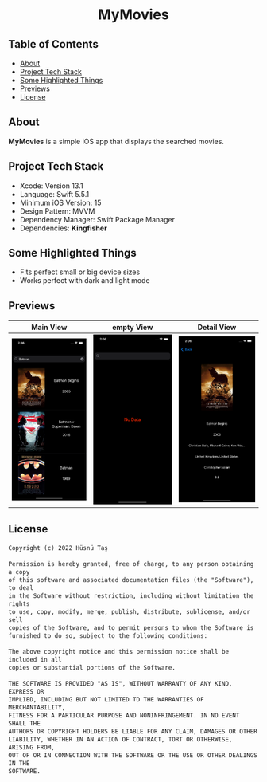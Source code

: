 <h1 align="center">
  MyMovies
</h1>


## Table of Contents
- <a href="#about">About</a>
- <a href="#project-tech-stack">Project Tech Stack</a>
- <a href="#some-highlighted-things">Some Highlighted Things</a>
- <a href="#previews">Previews</a>
- <a href="#license">License</a>

## About
**MyMovies** is a simple iOS app that displays the searched movies.

## Project Tech Stack
- Xcode: Version 13.1
- Language: Swift 5.5.1
- Minimum iOS Version: 15
- Design Pattern: MVVM
- Dependency Manager: Swift Package Manager
- Dependencies: **Kingfisher**

## Some Highlighted Things
- Fits perfect small or big device sizes
- Works perfect with dark and light mode

## Previews
| Main View | empty View | Detail View |
| --- | --- | --- |
| ![Preview](assets/main.png) | ![Preview](assets/empty.png) | ![Preview](assets/detail.png) |


## License
```
Copyright (c) 2022 Hüsnü Taş

Permission is hereby granted, free of charge, to any person obtaining a copy
of this software and associated documentation files (the "Software"), to deal
in the Software without restriction, including without limitation the rights
to use, copy, modify, merge, publish, distribute, sublicense, and/or sell
copies of the Software, and to permit persons to whom the Software is
furnished to do so, subject to the following conditions:

The above copyright notice and this permission notice shall be included in all
copies or substantial portions of the Software.

THE SOFTWARE IS PROVIDED "AS IS", WITHOUT WARRANTY OF ANY KIND, EXPRESS OR
IMPLIED, INCLUDING BUT NOT LIMITED TO THE WARRANTIES OF MERCHANTABILITY,
FITNESS FOR A PARTICULAR PURPOSE AND NONINFRINGEMENT. IN NO EVENT SHALL THE
AUTHORS OR COPYRIGHT HOLDERS BE LIABLE FOR ANY CLAIM, DAMAGES OR OTHER
LIABILITY, WHETHER IN AN ACTION OF CONTRACT, TORT OR OTHERWISE, ARISING FROM,
OUT OF OR IN CONNECTION WITH THE SOFTWARE OR THE USE OR OTHER DEALINGS IN THE
SOFTWARE.
```